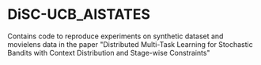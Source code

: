 # DiSC-UCB_AISTATES
Contains code to reproduce experiments on synthetic dataset and movielens data in the paper "Distributed Multi-Task Learning for Stochastic Bandits with Context Distribution and Stage-wise Constraints"
